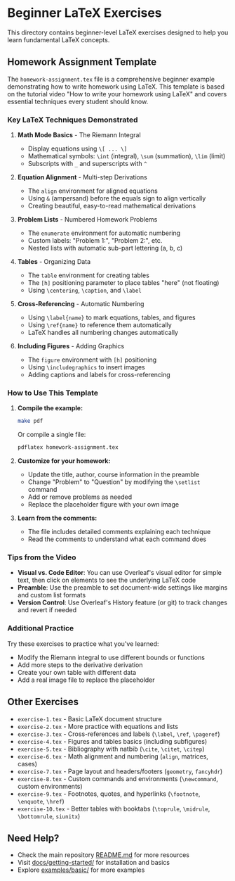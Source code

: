 # Beginner LaTeX Exercises

This directory contains beginner-level LaTeX exercises designed to help you learn fundamental LaTeX concepts.

## Homework Assignment Template

The `homework-assignment.tex` file is a comprehensive beginner example demonstrating how to write homework using LaTeX. This template is based on the tutorial video "How to write your homework using LaTeX" and covers essential techniques every student should know.

### Key LaTeX Techniques Demonstrated

1. **Math Mode Basics** - The Riemann Integral
   - Display equations using `\[ ... \]`
   - Mathematical symbols: `\int` (integral), `\sum` (summation), `\lim` (limit)
   - Subscripts with `_` and superscripts with `^`
   
2. **Equation Alignment** - Multi-step Derivations
   - The `align` environment for aligned equations
   - Using `&` (ampersand) before the equals sign to align vertically
   - Creating beautiful, easy-to-read mathematical derivations

3. **Problem Lists** - Numbered Homework Problems
   - The `enumerate` environment for automatic numbering
   - Custom labels: "Problem 1:", "Problem 2:", etc.
   - Nested lists with automatic sub-part lettering (a, b, c)

4. **Tables** - Organizing Data
   - The `table` environment for creating tables
   - The `[h]` positioning parameter to place tables "here" (not floating)
   - Using `\centering`, `\caption`, and `\label`

5. **Cross-Referencing** - Automatic Numbering
   - Using `\label{name}` to mark equations, tables, and figures
   - Using `\ref{name}` to reference them automatically
   - LaTeX handles all numbering changes automatically

6. **Including Figures** - Adding Graphics
   - The `figure` environment with `[h]` positioning
   - Using `\includegraphics` to insert images
   - Adding captions and labels for cross-referencing

### How to Use This Template

1. **Compile the example:**
   ```bash
   make pdf
   ```
   Or compile a single file:
   ```bash
   pdflatex homework-assignment.tex
   ```

2. **Customize for your homework:**
   - Update the title, author, course information in the preamble
   - Change "Problem" to "Question" by modifying the `\setlist` command
   - Add or remove problems as needed
   - Replace the placeholder figure with your own image

3. **Learn from the comments:**
   - The file includes detailed comments explaining each technique
   - Read the comments to understand what each command does

### Tips from the Video

- **Visual vs. Code Editor**: You can use Overleaf's visual editor for simple text, then click on elements to see the underlying LaTeX code
- **Preamble**: Use the preamble to set document-wide settings like margins and custom list formats
- **Version Control**: Use Overleaf's History feature (or git) to track changes and revert if needed

### Additional Practice

Try these exercises to practice what you've learned:
- Modify the Riemann integral to use different bounds or functions
- Add more steps to the derivative derivation
- Create your own table with different data
- Add a real image file to replace the placeholder

## Other Exercises

- `exercise-1.tex` - Basic LaTeX document structure
- `exercise-2.tex` - More practice with equations and lists
- `exercise-3.tex` - Cross-references and labels (`\label`, `\ref`, `\pageref`)
- `exercise-4.tex` - Figures and tables basics (including subfigures)
- `exercise-5.tex` - Bibliography with natbib (`\cite`, `\citet`, `\citep`)
- `exercise-6.tex` - Math alignment and numbering (`align`, matrices, cases)
- `exercise-7.tex` - Page layout and headers/footers (`geometry`, `fancyhdr`)
- `exercise-8.tex` - Custom commands and environments (`\newcommand`, custom environments)
- `exercise-9.tex` - Footnotes, quotes, and hyperlinks (`\footnote`, `\enquote`, `\href`)
- `exercise-10.tex` - Better tables with booktabs (`\toprule`, `\midrule`, `\bottomrule`, `siunitx`)

## Need Help?

- Check the main repository [README.md](../../README.md) for more resources
- Visit [docs/getting-started/](../../docs/getting-started/) for installation and basics
- Explore [examples/basic/](../../examples/basic/) for more examples
